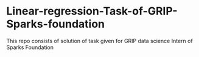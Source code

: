 # Linear-regression-Task-of-GRIP-Sparks-foundation
This repo consists of solution of task given for GRIP data science Intern of Sparks Foundation
